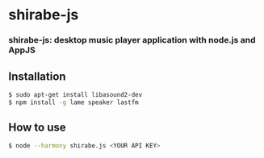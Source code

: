shirabe-js
=========
### shirabe-js: desktop music player application with node.js and AppJS

Installation
------------

``` bash
$ sudo apt-get install libasound2-dev
$ npm install -g lame speaker lastfm
```

How to use
-------

``` bash
$ node --harmony shirabe.js <YOUR API KEY>
```
